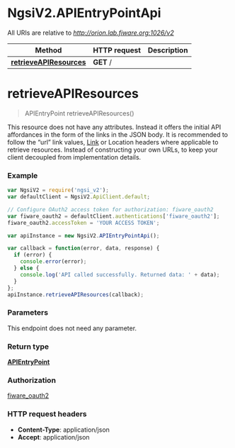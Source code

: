 # NgsiV2.APIEntryPointApi

All URIs are relative to *http://orion.lab.fiware.org:1026/v2*

Method | HTTP request | Description
------------- | ------------- | -------------
[**retrieveAPIResources**](APIEntryPointApi.md#retrieveAPIResources) | **GET** / | 


<a name="retrieveAPIResources"></a>
# **retrieveAPIResources**
> APIEntryPoint retrieveAPIResources()



This resource does not have any attributes. Instead it offers the initial API affordances in the form of the links in the JSON body. It is recommended to follow the “url” link values, [Link](https://tools.ietf.org/html/rfc5988) or Location headers where applicable to retrieve resources. Instead of constructing your own URLs, to keep your client decoupled from implementation details.

### Example
```javascript
var NgsiV2 = require('ngsi_v2');
var defaultClient = NgsiV2.ApiClient.default;

// Configure OAuth2 access token for authorization: fiware_oauth2
var fiware_oauth2 = defaultClient.authentications['fiware_oauth2'];
fiware_oauth2.accessToken = 'YOUR ACCESS TOKEN';

var apiInstance = new NgsiV2.APIEntryPointApi();

var callback = function(error, data, response) {
  if (error) {
    console.error(error);
  } else {
    console.log('API called successfully. Returned data: ' + data);
  }
};
apiInstance.retrieveAPIResources(callback);
```

### Parameters
This endpoint does not need any parameter.

### Return type

[**APIEntryPoint**](APIEntryPoint.md)

### Authorization

[fiware_oauth2](../README.md#fiware_oauth2)

### HTTP request headers

 - **Content-Type**: application/json
 - **Accept**: application/json

